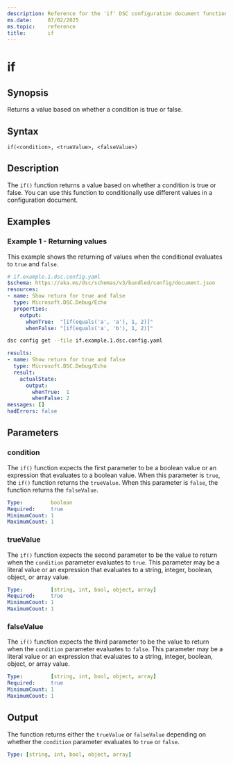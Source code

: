 ```yaml
---
description: Reference for the 'if' DSC configuration document function
ms.date:     07/02/2025
ms.topic:    reference
title:       if
---
```


# if

## Synopsis

Returns a value based on whether a condition is true or false.

## Syntax

```Syntax
if(<condition>, <trueValue>, <falseValue>)
```

## Description

The `if()` function returns a value based on whether a condition is true or false. You can use this
function to conditionally use different values in a configuration document.

## Examples

### Example 1 - Returning values

This example shows the returning of values when the conditional evaluates to `true` and `false`.

```yaml
# if.example.1.dsc.config.yaml
$schema: https://aka.ms/dsc/schemas/v3/bundled/config/document.json
resources:
- name: Show return for true and false
  type: Microsoft.DSC.Debug/Echo
  properties:
    output:
      whenTrue:  "[if(equals('a', 'a'), 1, 2)]"
      whenFalse: "[if(equals('a', 'b'), 1, 2)]"
```

```bash
dsc config get --file if.example.1.dsc.config.yaml
```

```yaml
results:
- name: Show return for true and false
  type: Microsoft.DSC.Debug/Echo
  result:
    actualState:
      output:
        whenTrue:  1
        whenFalse: 2
messages: []
hadErrors: false
```

## Parameters

### condition

The `if()` function expects the first parameter to be a boolean value or an expression that
evaluates to a boolean value. When this parameter is `true`, the `if()` function returns the
`trueValue`. When this parameter is `false`, the function returns the `falseValue`.

```yaml
Type:         boolean
Required:     true
MinimumCount: 1
MaximumCount: 1
```

### trueValue

The `if()` function expects the second parameter to be the value to return when the `condition`
parameter evaluates to `true`. This parameter may be a literal value or an expression that
evaluates to a string, integer, boolean, object, or array value.

```yaml
Type:         [string, int, bool, object, array]
Required:     true
MinimumCount: 1
MaximumCount: 1
```

### falseValue

The `if()` function expects the third parameter to be the value to return when the `condition`
parameter evaluates to `false`. This parameter may be a literal value or an expression that
evaluates to a string, integer, boolean, object, or array value.

```yaml
Type:         [string, int, bool, object, array]
Required:     true
MinimumCount: 1
MaximumCount: 1
```

## Output

The function returns either the `trueValue` or `falseValue` depending on whether the `condition`
parameter evaluates to `true` or `false`.

```yaml
Type: [string, int, bool, object, array]
```

<!-- Link reference definitions -->
